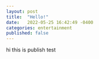 ```yaml
---
layout: post
title:  "Hello!"
date:   2022-05-25 16:42:49 -0400
categories: entertainment
published: false
---
```


hi this is publish test
